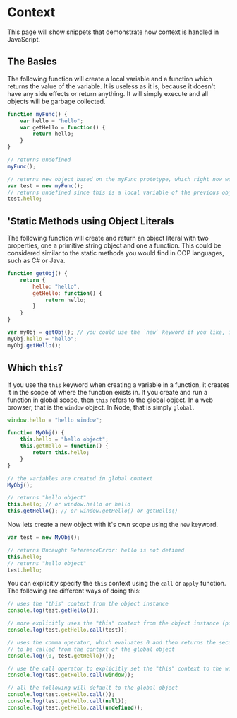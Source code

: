 # Context
This page will show snippets that demonstrate how context is handled in JavaScript.

## The Basics
The following function will create a local variable and a function which returns the value of the variable. It is useless as it is, because it doesn't have any side effects or return anything. It will simply execute and all objects will be garbage collected.

```javascript
function myFunc() {
    var hello = "hello";
    var getHello = function() {
        return hello;
    }
}

// returns undefined
myFunc();

// returns new object based on the myFunc prototype, which right now would only contain constructor information
var test = new myFunc();
// returns undefined since this is a local variable of the previous object
test.hello;
```

## 'Static Methods using Object Literals
The following function will create and return an object literal with two properties, one a primitive string object and one a function. This could be considered similar to the static methods you would find in OOP languages, such as C# or Java.

```javascript
function getObj() {
    return { 
        hello: "hello", 
        getHello: function() { 
            return hello;
        }  
    }
}

var myObj = getObj(); // you could use the `new` keyword if you like, it will always return the object literal either way
myObj.hello = "hello";
myObj.getHello();
```

## Which `this`?
If you use the `this` keyword when creating a variable in a function, it creates it in the scope of where the function exists in. If you create and run a function in global scope, then `this` refers to the global object. In a web browser, that is the `window` object. In Node, that is simply `global`.

```javascript
window.hello = "hello window";

function MyObj() {
    this.hello = "hello object";
    this.getHello = function() {
        return this.hello;
    }
}

// the variables are created in global context
MyObj();

// returns "hello object"
this.hello; // or window.hello or hello
this.getHello(); // or window.getHello() or getHello()
```

Now lets create a new object with it's own scope using the `new` keyword.

```javascript
var test = new MyObj();

// returns Uncaught ReferenceError: hello is not defined
this.hello;
// returns "hello object"
test.hello;
```
You can explicitly specify the `this` context using the `call` or `apply` function. The following are different ways of doing this:

```javascript
// uses the "this" context from the object instance
console.log(test.getHello());

// more explicitly uses the "this" context from the object instance (pointless to use in practice)
console.log(test.getHello.call(test));

// uses the comma operator, which evaluates 0 and then returns the second function definition 
// to be called from the context of the global object
console.log((0, test.getHello)());

// use the call operator to explicitly set the "this" context to the window object
console.log(test.getHello.call(window));

// all the following will default to the global object
console.log(test.getHello.call());
console.log(test.getHello.call(null));
console.log(test.getHello.call(undefined));
```

